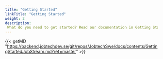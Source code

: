 ```yaml
---
title: "Getting Started"
linkTitle: "Getting Started"
weight: 2
description: 
 What do you need to get started? Read our documentation in Getting Started
---
```


{{< getMD "https://backend.jobtechdev.se/git/repos/JobtechSwe/docs/contents/GettingStartedJobStream.md?ref=master" >}}